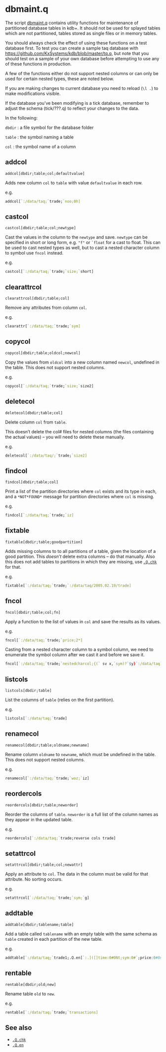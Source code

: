 dbmaint.q
=========

The script [dbmaint.q](dbmaint.q) contains utility functions for maintenance of partitioned database tables in kdb+. It should not be used for splayed tables which are not partitioned, tables stored as single files or in memory tables.

You should always check the effect of using these functions on a test database first. To test you can create a sample taq database with <https://github.com/KxSystems/kdb/blob/master/tq.q>, but note that you should test on a sample of your own database before attempting to use any of these functions in production.

A few of the functions either do not support nested columns or can only be used for certain nested types, these are noted below.

If you are making changes to current database you need to reload (`\l .`) to make modifications visible.

If the database you’ve been modifying is a tick database, remember to adjust the schema (tick/???.q) to reflect your changes to the data.

In the following: 

`dbdir`
: a file symbol for the database folder

`table`
: the symbol naming a table

`col`
: the symbol name of a column


## addcol

`addcol[dbdir;table;col;defaultvalue]`

Adds new column `col` to `table` with value `defaultvalue` in each row.

e.g.
```q
addcol[`:/data/taq;`trade;`noo;0h]
```


## castcol

`castcol[dbdir;table;col;newtype]`

Cast the values in the column to the `newtype` and save. `newtype` can be specified in short or long form, e.g. `"f"` or `` `float `` for a cast to float. This can be used to cast nested types as well, but to cast a nested character column to symbol use `fncol` instead.

e.g.
```q
castcol[`:/data/taq;`trade;`size;`short]
```


## clearattrcol

`clearattrcol[dbdir;table;col]`

Remove any attributes from column `col`.

e.g.
```q
clearattr[`:/data/taq;`trade;`sym]
```


## copycol

`copycol[dbdir;table;oldcol;newcol]`

Copy the values from `oldcol` into a new column named `newcol`, undefined in the table. This does not support nested columns.

e.g.
```q
copycol[`:/data/taq;`trade;`size;`size2]
```


## deletecol

`deletecol[dbdir;table;col]`

Delete column `col` from `table`. 

This doesn’t delete the col# files for nested columns (the files containing the actual values) – you will need to delete these manually.

e.g.
```q
deletecol[`:/data/taq/;`trade;`size2]
```


## findcol

`findcol[dbdir;table;col]`

Print a list of the partition directories where `col` exists and its type in each, and a `*NOT*FOUND*` message for partition directories where `col` is missing.

e.g.
```q
findcol[`:/data/taq;`trade;`iz]
```


## fixtable

`fixtable[dbdir;table;goodpartition]`

Adds missing columns to to all partitions of a table, given the location of a good partition. This _doesn’t_ delete extra columns – do that manually. Also this does not add tables to partitions in which they are missing, use [`.Q.chk`](https://code.kx.com/v2/ref/dotq/#qchk-fill-hdb) for that.

e.g.
```q
fixtable[`:/data/taq;`trade;`:/data/taq/2005.02.19/trade]
```


## fncol

`fncol[dbdir;table;col;fn]`

Apply a function to the list of values in `col` and save the results as its values.

e.g.
```q
fncol[`:/data/taq;`trade;`price;2*]
```
Casting from a nested character column to a symbol column, we need to enumerate the symbol column after we cast it and before we save it.
```q
fncol[`:/data/taq;`trade;`nestedcharcol;{(` sv x,`sym)?`$y}`:/data/taq]
```


## listcols

`listcols[dbdir;table]`

List the columns of `table` (relies on the first partition).

e.g.
```q
listcols[`:/data/taq;`trade]
```


## renamecol

`renamecol[dbdir;table;oldname;newname]`

Rename column `oldname` to `newname`, which must be undefined in the table. This does not support nested columns.

e.g.
```q
renamecol[`:/data/taq;`trade;`woz;`iz]
```


## reordercols

`reordercols[dbdir;table;neworder]`

Reorder the columns of `table`. `neworder` is a full list of the column names as they appear in the updated table.

e.g.
```q
reordercols[`:/data/taq;`trade;reverse cols trade]
```


## setattrcol

`setattrcol[dbdir;table;col;newattr]`

Apply an attribute to `col`. The data in the column must be valid for that attribute. No sorting occurs.

e.g.
```q
setattrcol[`:/data/taq;`trade;`sym;`g]
```


## addtable

`addtable[dbdir;tablename;table]`

Add a table called `tablename` with an empty table with the same schema as `table` created in each partition of the new table.

e.g.
```q
addtable[`:/data/taq;`trade1;.Q.en[`:.]([]time:0#0Nt;sym:0#`;price:0#0n;size:0#0)]
```


## rentable

`rentable[dbdir;old;new]`

Rename table `old` to `new`.

e.g.
```q
rentable[`:/data/taq;`trade;`transactions]
```


See also
--------

-   [`.Q.chk`](https://code.kx.com/v2/ref/dotq/#qchk-fill-hdb)
-   [`.Q.en`](https://code.kx.com/v2/ref/dotq/#qen-enumerate-varchar-cols)

